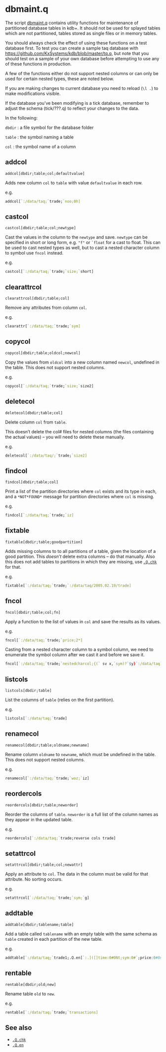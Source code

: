 dbmaint.q
=========

The script [dbmaint.q](dbmaint.q) contains utility functions for maintenance of partitioned database tables in kdb+. It should not be used for splayed tables which are not partitioned, tables stored as single files or in memory tables.

You should always check the effect of using these functions on a test database first. To test you can create a sample taq database with <https://github.com/KxSystems/kdb/blob/master/tq.q>, but note that you should test on a sample of your own database before attempting to use any of these functions in production.

A few of the functions either do not support nested columns or can only be used for certain nested types, these are noted below.

If you are making changes to current database you need to reload (`\l .`) to make modifications visible.

If the database you’ve been modifying is a tick database, remember to adjust the schema (tick/???.q) to reflect your changes to the data.

In the following: 

`dbdir`
: a file symbol for the database folder

`table`
: the symbol naming a table

`col`
: the symbol name of a column


## addcol

`addcol[dbdir;table;col;defaultvalue]`

Adds new column `col` to `table` with value `defaultvalue` in each row.

e.g.
```q
addcol[`:/data/taq;`trade;`noo;0h]
```


## castcol

`castcol[dbdir;table;col;newtype]`

Cast the values in the column to the `newtype` and save. `newtype` can be specified in short or long form, e.g. `"f"` or `` `float `` for a cast to float. This can be used to cast nested types as well, but to cast a nested character column to symbol use `fncol` instead.

e.g.
```q
castcol[`:/data/taq;`trade;`size;`short]
```


## clearattrcol

`clearattrcol[dbdir;table;col]`

Remove any attributes from column `col`.

e.g.
```q
clearattr[`:/data/taq;`trade;`sym]
```


## copycol

`copycol[dbdir;table;oldcol;newcol]`

Copy the values from `oldcol` into a new column named `newcol`, undefined in the table. This does not support nested columns.

e.g.
```q
copycol[`:/data/taq;`trade;`size;`size2]
```


## deletecol

`deletecol[dbdir;table;col]`

Delete column `col` from `table`. 

This doesn’t delete the col# files for nested columns (the files containing the actual values) – you will need to delete these manually.

e.g.
```q
deletecol[`:/data/taq/;`trade;`size2]
```


## findcol

`findcol[dbdir;table;col]`

Print a list of the partition directories where `col` exists and its type in each, and a `*NOT*FOUND*` message for partition directories where `col` is missing.

e.g.
```q
findcol[`:/data/taq;`trade;`iz]
```


## fixtable

`fixtable[dbdir;table;goodpartition]`

Adds missing columns to to all partitions of a table, given the location of a good partition. This _doesn’t_ delete extra columns – do that manually. Also this does not add tables to partitions in which they are missing, use [`.Q.chk`](https://code.kx.com/v2/ref/dotq/#qchk-fill-hdb) for that.

e.g.
```q
fixtable[`:/data/taq;`trade;`:/data/taq/2005.02.19/trade]
```


## fncol

`fncol[dbdir;table;col;fn]`

Apply a function to the list of values in `col` and save the results as its values.

e.g.
```q
fncol[`:/data/taq;`trade;`price;2*]
```
Casting from a nested character column to a symbol column, we need to enumerate the symbol column after we cast it and before we save it.
```q
fncol[`:/data/taq;`trade;`nestedcharcol;{(` sv x,`sym)?`$y}`:/data/taq]
```


## listcols

`listcols[dbdir;table]`

List the columns of `table` (relies on the first partition).

e.g.
```q
listcols[`:/data/taq;`trade]
```


## renamecol

`renamecol[dbdir;table;oldname;newname]`

Rename column `oldname` to `newname`, which must be undefined in the table. This does not support nested columns.

e.g.
```q
renamecol[`:/data/taq;`trade;`woz;`iz]
```


## reordercols

`reordercols[dbdir;table;neworder]`

Reorder the columns of `table`. `neworder` is a full list of the column names as they appear in the updated table.

e.g.
```q
reordercols[`:/data/taq;`trade;reverse cols trade]
```


## setattrcol

`setattrcol[dbdir;table;col;newattr]`

Apply an attribute to `col`. The data in the column must be valid for that attribute. No sorting occurs.

e.g.
```q
setattrcol[`:/data/taq;`trade;`sym;`g]
```


## addtable

`addtable[dbdir;tablename;table]`

Add a table called `tablename` with an empty table with the same schema as `table` created in each partition of the new table.

e.g.
```q
addtable[`:/data/taq;`trade1;.Q.en[`:.]([]time:0#0Nt;sym:0#`;price:0#0n;size:0#0)]
```


## rentable

`rentable[dbdir;old;new]`

Rename table `old` to `new`.

e.g.
```q
rentable[`:/data/taq;`trade;`transactions]
```


See also
--------

-   [`.Q.chk`](https://code.kx.com/v2/ref/dotq/#qchk-fill-hdb)
-   [`.Q.en`](https://code.kx.com/v2/ref/dotq/#qen-enumerate-varchar-cols)

